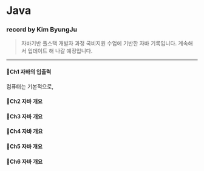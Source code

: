 # Java
### record by Kim ByungJu
> 자바기반 풀스택 개발자 과정 국비지원 수업에 기반한 자바 기록입니다. 계속해서 업데이트 해 나갈 예정입니다.
-----
#### 📍Ch1 자바의 입출력
컴퓨터는 기본적으로,
#### 📍Ch2 자바 개요
#### 📍Ch3 자바 개요
#### 📍Ch4 자바 개요
#### 📍Ch5 자바 개요
#### 📍Ch6 자바 개요
